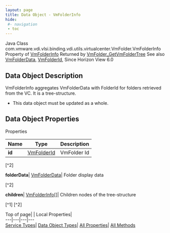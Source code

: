 ```yaml
---
layout: page
title: Data Object - VmFolderInfo
hide:
 #- navigation
 - toc
---
```






Java Class
    com.vmware.vdi.vlsi.binding.vdi.utils.virtualcenter.VmFolder.VmFolderInfo
Property of
     [VmFolderInfo](vdi.utils.virtualcenter.VmFolder.VmFolderInfo.md#field_detail)
Returned by
     [VmFolder_GetVmFolderTree](vdi.utils.virtualcenter.VmFolder.md#getVmFolderTree)
See also
     [VmFolderData](vdi.utils.virtualcenter.VmFolder.VmFolderData.md), [VmFolderId](vdi.entity.VmFolderId.md), 
Since 
    Horizon View 6.0

## Data Object Description 

VmFolderInfo aggregates VmFolderData with FolderId for folders retrieved from the VC. It is a tree-structure. 

  * This data object must be updated as a whole.



## Data Object Properties

Properties

Name |  Type |  Description   
---|---|---  
**id**| [VmFolderId](vdi.entity.VmFolderId.md)|  VmFolder Id   


[^2]

  
**folderData**| [VmFolderData](vdi.utils.virtualcenter.VmFolder.VmFolderData.md)|  Folder display data   


[^2]

  
**children**| [VmFolderInfo[]](vdi.utils.virtualcenter.VmFolder.VmFolderInfo.md)|  Children nodes of the tree-structure   


[^1]
[^2]

  
  
  
Top of page| | Local Properties|   
---|---|---|---  
[Service Types](index-mo_types.md)| [Data Object Types](index-do_types.md)| [All Properties](index-properties.md)| [All Methods](index-methods.md)  
  
  

